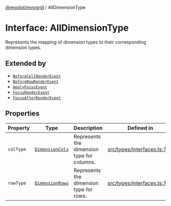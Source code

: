 [@revolist/revogrid](README.md) / AllDimensionType

# Interface: AllDimensionType

Represents the mapping of dimension types to their corresponding dimension types.

## Extended by

- [`BeforeCellRenderEvent`](Interface.BeforeCellRenderEvent.md)
- [`BeforeRowRenderEvent`](Interface.BeforeRowRenderEvent.md)
- [`ApplyFocusEvent`](Interface.ApplyFocusEvent.md)
- [`FocusRenderEvent`](Interface.FocusRenderEvent.md)
- [`FocusAfterRenderEvent`](Interface.FocusAfterRenderEvent.md)

## Properties

| Property | Type | Description | Defined in |
| ------ | ------ | ------ | ------ |
| `colType` | [`DimensionCols`](TypeAlias.DimensionCols.md) | Represents the dimension type for columns. | [src/types/interfaces.ts:737](https://github.com/revolist/revogrid/blob/3fee8276dedac5f7aa7fa43a0495db32609daeca/src/types/interfaces.ts#L737) |
| `rowType` | [`DimensionRows`](TypeAlias.DimensionRows.md) | Represents the dimension type for rows. | [src/types/interfaces.ts:732](https://github.com/revolist/revogrid/blob/3fee8276dedac5f7aa7fa43a0495db32609daeca/src/types/interfaces.ts#L732) |
